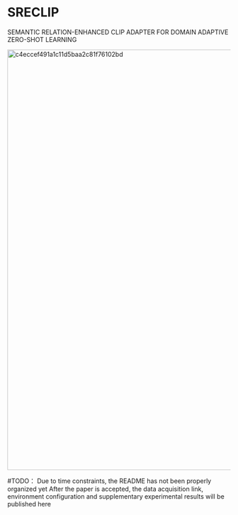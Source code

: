# SRECLIP
SEMANTIC RELATION-ENHANCED CLIP ADAPTER FOR DOMAIN ADAPTIVE ZERO-SHOT LEARNING

<img width="2085" height="947" alt="c4eccef491a1c11d5baa2c81f76102bd" src="https://github.com/user-attachments/assets/9094e246-b1e6-49da-9c65-b670e4d1a6d0" />


#TODO：
Due to time constraints, the README has not been properly organized yet
After the paper is accepted, the data acquisition link, environment configuration and supplementary experimental results will be published here
